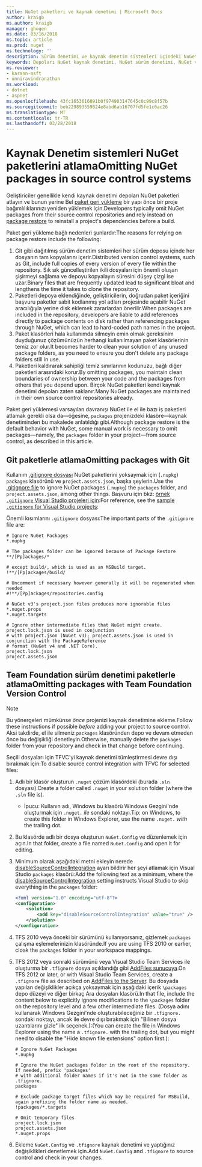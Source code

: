 ```yaml
---
title: NuGet paketleri ve kaynak denetimi | Microsoft Docs
author: kraigb
ms.author: kraigb
manager: ghogen
ms.date: 03/16/2018
ms.topic: article
ms.prod: nuget
ms.technology: ''
description: Sürüm denetimi ve kaynak denetim sistemleri içindeki NuGet paketleri kabul etme ve git ve TFVC'yi paketlerle atlayın durumları.
keywords: Depoları NuGet kaynak denetimi, NuGet sürüm denetimi, NuGet ve git, NuGet ve TFS, NuGet ve TFVC'yi, atlama paketleri, kaynak denetimi depoları, sürüm denetimi
ms.reviewer:
- karann-msft
- unniravindranathan
ms.workload:
- dotnet
- aspnet
ms.openlocfilehash: 43fc1653616091b0f974903147645c0c99c8f57b
ms.sourcegitcommit: beb229893559824e8abd6ab16707fd5fe1c6ac26
ms.translationtype: MT
ms.contentlocale: tr-TR
ms.lasthandoff: 03/28/2018
---
```

# <a name="omitting-nuget-packages-in-source-control-systems"></a><span data-ttu-id="170df-104">Kaynak Denetim sistemleri NuGet paketlerini atlama</span><span class="sxs-lookup"><span data-stu-id="170df-104">Omitting NuGet packages in source control systems</span></span>

<span data-ttu-id="170df-105">Geliştiriciler genellikle kendi kaynak denetimi depoları NuGet paketleri atlayın ve bunun yerine Bel [paket geri yükleme](package-restore.md) bir yapı önce bir proje bağımlılıklarınızı yeniden yüklemek için.</span><span class="sxs-lookup"><span data-stu-id="170df-105">Developers typically omit NuGet packages from their source control repositories and rely instead on [package restore](package-restore.md) to reinstall a project's dependencies before a build.</span></span>

<span data-ttu-id="170df-106">Paket geri yükleme bağlı nedenleri şunlardır:</span><span class="sxs-lookup"><span data-stu-id="170df-106">The reasons for relying on package restore include the following:</span></span>

1. <span data-ttu-id="170df-107">Git gibi dağıtılmış sürüm denetim sistemleri her sürüm deposu içinde her dosyanın tam kopyalarını içerir.</span><span class="sxs-lookup"><span data-stu-id="170df-107">Distributed version control systems, such as Git, include full copies of every version of every file within the repository.</span></span> <span data-ttu-id="170df-108">Sık sık güncelleştirilen ikili dosyaları için önemli oluşan şişirmeyi sağlama ve depoyu kopyalayın süresini düşey çizgi ise uzar.</span><span class="sxs-lookup"><span data-stu-id="170df-108">Binary files that are frequently updated lead to significant bloat and lengthens the time it takes to clone the repository.</span></span>
1. <span data-ttu-id="170df-109">Paketleri depoya eklendiğinde, geliştiricilerin, doğrudan paket içeriğini başvuru paketler sabit kodlanmış yol adları projesinde açabilir NuGet aracılığıyla yerine disk eklemek zararlardan önerilir.</span><span class="sxs-lookup"><span data-stu-id="170df-109">When packages are included in the repository, developers are liable to add references directly to package contents on disk rather than referencing packages through NuGet, which can lead to hard-coded path names in the project.</span></span>
1. <span data-ttu-id="170df-110">Paket klasörleri hala kullanımda silmeyin emin olmak gereksinim duyduğunuz çözümünüzün herhangi kullanılmayan paket klasörlerinin temiz zor olur.</span><span class="sxs-lookup"><span data-stu-id="170df-110">It becomes harder to clean your solution of any unused package folders, as you need to ensure you don't delete any package folders still in use.</span></span>
1. <span data-ttu-id="170df-111">Paketleri kaldırarak sahipliği temiz sınırlarının kodunuzu, bağlı diğer paketleri arasındaki korur.</span><span class="sxs-lookup"><span data-stu-id="170df-111">By omitting packages, you maintain clean boundaries of ownership between your code and the packages from others that you depend upon.</span></span> <span data-ttu-id="170df-112">Birçok NuGet paketleri kendi kaynak denetimi depoları zaten saklanır.</span><span class="sxs-lookup"><span data-stu-id="170df-112">Many NuGet packages are maintained in their own source control repositories already.</span></span>

<span data-ttu-id="170df-113">Paket geri yüklemesi varsayılan davranışı NuGet ile el ile bazı iş paketleri atlamak gerekli olsa da&mdash;öğesine, `packages` projenizdeki klasöre&mdash;kaynak denetiminden bu makalede anlatıldığı gibi.</span><span class="sxs-lookup"><span data-stu-id="170df-113">Although package restore is the default behavior with NuGet, some manual work is necessary to omit packages&mdash;namely, the `packages` folder in your project&mdash;from source control, as described in this article.</span></span>

## <a name="omitting-packages-with-git"></a><span data-ttu-id="170df-114">Git paketlerle atlama</span><span class="sxs-lookup"><span data-stu-id="170df-114">Omitting packages with Git</span></span>

<span data-ttu-id="170df-115">Kullanım [.gitignore dosyası](https://git-scm.com/docs/gitignore) NuGet paketlerini yoksaymak için (`.nupkg`) `packages` klasörünü ve `project.assets.json`, başka şeylerin.</span><span class="sxs-lookup"><span data-stu-id="170df-115">Use the [.gitignore file](https://git-scm.com/docs/gitignore) to ignore NuGet packages (`.nupkg`) the `packages` folder, and `project.assets.json`, among other things.</span></span> <span data-ttu-id="170df-116">Başvuru için bkz: [örnek `.gitignore` Visual Studio projeleri için](https://github.com/github/gitignore/blob/master/VisualStudio.gitignore):</span><span class="sxs-lookup"><span data-stu-id="170df-116">For reference, see the [sample `.gitignore` for Visual Studio projects](https://github.com/github/gitignore/blob/master/VisualStudio.gitignore):</span></span>

<span data-ttu-id="170df-117">Önemli kısımlarını `.gitignore` dosyası:</span><span class="sxs-lookup"><span data-stu-id="170df-117">The important parts of the `.gitignore` file are:</span></span>

```gitignore
# Ignore NuGet Packages
*.nupkg

# The packages folder can be ignored because of Package Restore
**/[Pp]ackages/*

# except build/, which is used as an MSBuild target.
!**/[Pp]ackages/build/

# Uncomment if necessary however generally it will be regenerated when needed
#!**/[Pp]ackages/repositories.config

# NuGet v3's project.json files produces more ignorable files
*.nuget.props
*.nuget.targets

# Ignore other intermediate files that NuGet might create. project.lock.json is used in conjunction
# with project.json (NuGet v3); project.assets.json is used in conjunction with the PackageReference
# format (NuGet v4 and .NET Core).
project.lock.json
project.assets.json
```

## <a name="omitting-packages-with-team-foundation-version-control"></a><span data-ttu-id="170df-118">Team Foundation sürüm denetimi paketlerle atlama</span><span class="sxs-lookup"><span data-stu-id="170df-118">Omitting packages with Team Foundation Version Control</span></span>

> [!Note]
> <span data-ttu-id="170df-119">Bu yönergeleri mümkünse *önce* projenizi kaynak denetimine ekleme.</span><span class="sxs-lookup"><span data-stu-id="170df-119">Follow these instructions if possible *before* adding your project to source control.</span></span> <span data-ttu-id="170df-120">Aksi takdirde, el ile silmeniz `packages` klasöründen depo ve devam etmeden önce bu değişikliği denetleyin.</span><span class="sxs-lookup"><span data-stu-id="170df-120">Otherwise, manually delete the `packages` folder from your repository and check in that change before continuing.</span></span>

<span data-ttu-id="170df-121">Seçili dosyaları için TFVC'yi kaynak denetimi tümleştirmesi devre dışı bırakmak için:</span><span class="sxs-lookup"><span data-stu-id="170df-121">To disable source control integration with TFVC for selected files:</span></span>

1. <span data-ttu-id="170df-122">Adlı bir klasör oluşturun `.nuget` çözüm klasördeki (burada `.sln` dosyası).</span><span class="sxs-lookup"><span data-stu-id="170df-122">Create a folder called `.nuget` in your solution folder (where the `.sln` file is).</span></span>
    - <span data-ttu-id="170df-123">İpucu: Kullanın adı, Windows bu klasörü Windows Gezgini'nde oluşturmak için `.nuget.` *ile* sondaki noktayı.</span><span class="sxs-lookup"><span data-stu-id="170df-123">Tip: on Windows, to create this folder in Windows Explorer, use the name `.nuget.` *with* the trailing dot.</span></span>

1. <span data-ttu-id="170df-124">Bu klasörde adlı bir dosya oluşturun `NuGet.Config` ve düzenlemek için açın.</span><span class="sxs-lookup"><span data-stu-id="170df-124">In that folder, create a file named `NuGet.Config` and open it for editing.</span></span>

1. <span data-ttu-id="170df-125">Minimum olarak aşağıdaki metni ekleyin nerede [disableSourceControlIntegration](../reference/nuget-config-file.md#solution-section) ayarı bildirir her şeyi atlamak için Visual Studio `packages` klasörü:</span><span class="sxs-lookup"><span data-stu-id="170df-125">Add the following text as a minimum, where the [disableSourceControlIntegration](../reference/nuget-config-file.md#solution-section) setting instructs Visual Studio to skip everything in the `packages` folder:</span></span>

   ```xml
   <?xml version="1.0" encoding="utf-8"?>
   <configuration>
       <solution>
           <add key="disableSourceControlIntegration" value="true" />
       </solution>
   </configuration>
   ```

1. <span data-ttu-id="170df-126">TFS 2010 veya önceki bir sürümünü kullanıyorsanız, gizlemek `packages` çalışma eşlemelerinizin klasöründe.</span><span class="sxs-lookup"><span data-stu-id="170df-126">If you are using TFS 2010 or earlier, cloak the `packages` folder in your workspace mappings.</span></span>

1. <span data-ttu-id="170df-127">TFS 2012 veya sonraki sürümünü veya Visual Studio Team Services ile oluşturma bir `.tfignore` dosya açıklandığı gibi [AddFiles sunucuya](https://www.visualstudio.com/en-us/docs/tfvc/add-files-server#tfignore).</span><span class="sxs-lookup"><span data-stu-id="170df-127">On TFS 2012 or later, or with Visual Studio Team Services, create a `.tfignore` file as described on [AddFiles to the Server](https://www.visualstudio.com/en-us/docs/tfvc/add-files-server#tfignore).</span></span> <span data-ttu-id="170df-128">Bu dosyada yapılan değişiklikler açıkça yoksaymak için aşağıdaki içerik `\packages` depo düzeyi ve diğer birkaç Ara dosyaları klasörü.</span><span class="sxs-lookup"><span data-stu-id="170df-128">In that file, include the content below to explicitly ignore modifications to the `\packages` folder on the repository level and a few other intermediate files.</span></span> <span data-ttu-id="170df-129">(Dosya adını kullanarak Windows Gezgini'nde oluşturabileceğiniz bir `.tfignore.` sondaki noktayı, ancak ile devre dışı bırakmak için "Bilinen dosya uzantılarını gizle" ilk seçenek.):</span><span class="sxs-lookup"><span data-stu-id="170df-129">(You can create the file in Windows Explorer using the name a `.tfignore.` with the trailing dot, but you might need to disable the "Hide known file extensions" option first.):</span></span>

   ```cli
   # Ignore NuGet Packages
   *.nupkg

   # Ignore the NuGet packages folder in the root of the repository. If needed, prefix 'packages'
   # with additional folder names if it's not in the same folder as .tfignore.   
   packages

   # Exclude package target files which may be required for MSBuild, again prefixing the folder name as needed.
   !packages/*.targets

   # Omit temporary files
   project.lock.json
   project.assets.json
   *.nuget.props
   ```

1. <span data-ttu-id="170df-130">Ekleme `NuGet.Config` ve `.tfignore` kaynak denetimi ve yaptığınız değişiklikleri denetlemek için.</span><span class="sxs-lookup"><span data-stu-id="170df-130">Add `NuGet.Config` and `.tfignore` to source control and check in your changes.</span></span>
